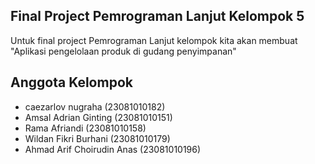 ## Final Project Pemrograman Lanjut Kelompok 5
Untuk final project Pemrograman Lanjut kelompok kita akan membuat "Aplikasi pengelolaan produk di gudang penyimpanan"




## Anggota Kelompok
- caezarlov nugraha         (23081010182)
- Amsal Adrian Ginting      (23081010151)
- Rama Afriandi             (23081010158)
- Wildan Fikri Burhani      (23081010179)
- Ahmad Arif Choirudin Anas (23081010196)